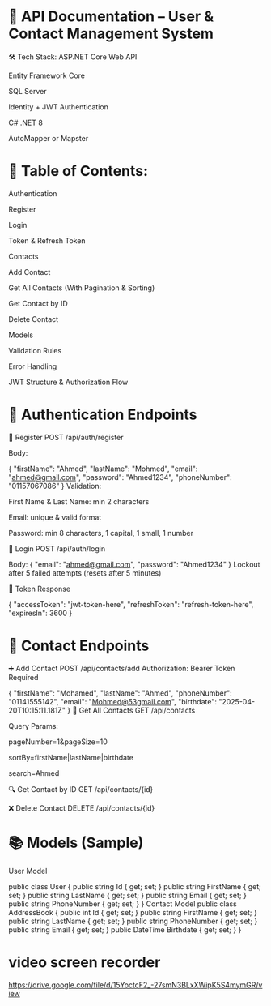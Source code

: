 # 📘 API Documentation – User & Contact Management System
🛠️ Tech Stack:
ASP.NET Core Web API

Entity Framework Core

SQL Server

Identity + JWT Authentication

C# .NET 8

AutoMapper or Mapster
# 📁 Table of Contents:
Authentication

Register

Login

Token & Refresh Token

Contacts

Add Contact

Get All Contacts (With Pagination & Sorting)

Get Contact by ID

Delete Contact

Models

Validation Rules

Error Handling

JWT Structure & Authorization Flow

# 🔐 Authentication Endpoints
🔸 Register
POST /api/auth/register

Body:

{
  "firstName": "Ahmed",
  "lastName": "Mohmed",
  "email": "ahmed@gmail.com",
  "password": "Ahmed1234",
  "phoneNumber": "01157067086"
}
Validation:

First Name & Last Name: min 2 characters

Email: unique & valid format

Password: min 8 characters, 1 capital, 1 small, 1 number

🔸 Login
POST /api/auth/login

Body:
{
  "email": "ahmed@gmail.com",
  "password": "Ahmed1234"
}
Lockout after 5 failed attempts (resets after 5 minutes)

🔸 Token Response

{
  "accessToken": "jwt-token-here",
  "refreshToken": "refresh-token-here",
  "expiresIn": 3600
}
# 📇 Contact Endpoints
➕ Add Contact
POST /api/contacts/add
Authorization: Bearer Token Required

{
  "firstName": "Mohamed",
  "lastName": "Ahmed",
  "phoneNumber": "01141555142",
  "email": "Mohmed@53gmail.com",
  "birthdate": "2025-04-20T10:15:11.181Z"
}
📜 Get All Contacts
GET /api/contacts

Query Params:

pageNumber=1&pageSize=10

sortBy=firstName|lastName|birthdate

search=Ahmed

🔍 Get Contact by ID
GET /api/contacts/{id}

❌ Delete Contact
DELETE /api/contacts/{id}

# 📚 Models (Sample)
User Model

public class User {
    public string Id { get; set; }
    public string FirstName { get; set; }
    public string LastName { get; set; }
    public string Email { get; set; }
    public string PhoneNumber { get; set; }
}
Contact Model
public class AddressBook {
    public int Id { get; set; }
    public string FirstName { get; set; }
    public string LastName { get; set; }
    public string PhoneNumber { get; set; }
    public string Email { get; set; }
    public DateTime Birthdate { get; set; }
}
# video screen recorder
https://drive.google.com/file/d/15YoctcF2_-27smN3BLxXWipK5S4mymGR/view
